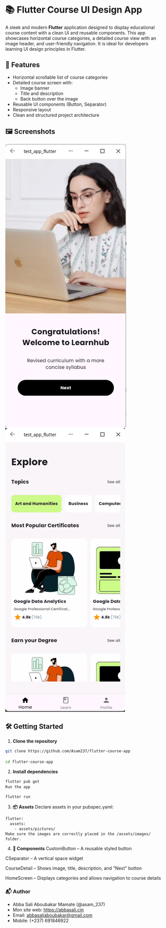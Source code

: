 # 📚 Flutter Course UI Design App

A sleek and modern **Flutter** application designed to display educational course content with a clean UI and reusable components. This app showcases horizontal course categories, a detailed course view with an image header, and user-friendly navigation. It is ideal for developers learning UI design principles in Flutter.

## 🚀 Features

- Horizontal scrollable list of course categories
- Detailed course screen with:
    - Image banner
    - Title and description
    - Back button over the image
- Reusable UI components (Button, Separator)
- Responsive layout
- Clean and structured project architecture

## 🖼️ Screenshots

![s2.png](assets%2Fpictures%2Fs2.png)
![s1.png](assets%2Fpictures%2Fs1.png)

## 🛠 Getting Started

1. **Clone the repository**
```bash
git clone https://github.com/Asam237/flutter-course-app

cd flutter-course-app
```
2. **Install dependencies**

```bash
flutter pub get
Run the app
```

```bash
flutter run
```
3. **📦 Assets**
Declare assets in your pubspec.yaml:

```
flutter:
  assets:
    - assets/pictures/
Make sure the images are correctly placed in the /assets/images/ folder.
```

4. **🧱 Components**
CustomButton – A reusable styled button

CSeparator – A vertical space widget

CourseDetail – Shows image, title, description, and "Next" button

HomeScreen – Displays categories and allows navigation to course details


### 📬 Author

- Abba Sali Aboubakar Mamate (@asam_237)
- Mon site web: https://abbasali.cm
- Email: abbasaliaboubakar@gmail.com
- Mobile: (+237) 691846922
